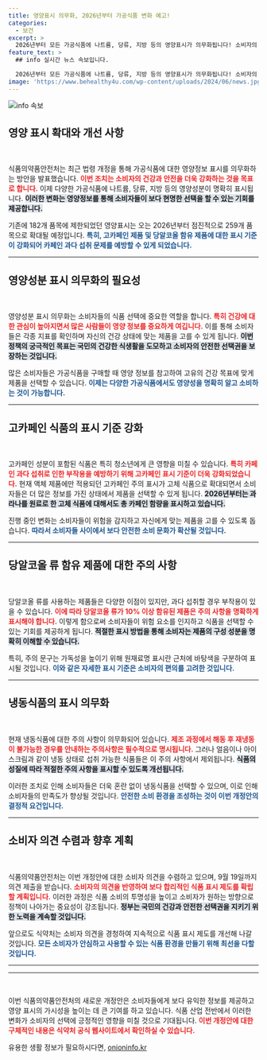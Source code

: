 ```yaml
---
title: 영양표시 의무화, 2026년부터 가공식품 변화 예고!
categories:
  - 보건
excerpt: >
  2026년부터 모든 가공식품에 나트륨, 당류, 지방 등의 영양표시가 의무화됩니다! 소비자의 건강을 위한 혁신적인 변화가 다가오는 가운데, 고카페인 음료와 당알콜이 포함된 제품의 주의 표시도 강화될 예정입니다. 건강한 선택이 쉽고 안전해집니다!
feature_text: >
  ## info 실시간 뉴스 속보입니다.

  2026년부터 모든 가공식품에 나트륨, 당류, 지방 등의 영양표시가 의무화됩니다! 소비자의 건강을 위한 혁신적인 변화가 다가오는 가운데, 고카페인 음료와 당알콜이 포함된 제품의 주의 표시도 강화될 예정입니다. 건강한 선택이 쉽고 안전해집니다!
image: 'https://www.behealthy4u.com/wp-content/uploads/2024/06/news.jpg'
---
```


<p><img src="https://www.behealthy4u.com/wp-content/uploads/2024/06/news.jpg" alt="info 속보" /></p>

<h2 data-ke-size="size26">영양 표시 확대와 개선 사항</h2>

<p data-ke-size="size16">&nbsp;</p>

<p>식품의약품안전처는 최근 법령 개정을 통해 가공식품에 대한 영양정보 표시를 의무화하는 방안을 발표했습니다. <b><span style="color: #ee2323;">이번 조치는 소비자의 건강과 안전을 더욱 강화하는 것을 목표로 합니다.</span></b> 이제 다양한 가공식품에 나트륨, 당류, 지방 등의 영양성분이 명확히 표시됩니다. <b><span style="background-color: #21538527;">이러한 변화는 영양정보를 통해 소비자들이 보다 현명한 선택을 할 수 있는 기회를 제공합니다.</span></b></p>

<p>기존에 182개 품목에 제한되었던 영양표시는 오는 2026년부터 점진적으로 259개 품목으로 확대될 예정입니다. <b><span style="color: #1a5490;">특히, 고카페인 제품 및 당알코올 함유 제품에 대한 표시 기준이 강화되어 카페인 과다 섭취 문제를 예방할 수 있게 되었습니다.</span></b></p>

<hr />

<h2 data-ke-size="size26">영양성분 표시 의무화의 필요성</h2>

<p data-ke-size="size16">&nbsp;</p>

<p>영양성분 표시 의무화는 소비자들의 식품 선택에 중요한 역할을 합니다. <b><span style="color: #ee2323;">특히 건강에 대한 관심이 높아지면서 많은 사람들이 영양 정보를 중요하게 여깁니다.</span></b> 이를 통해 소비자들은 각종 지표를 확인하며 자신의 건강 상태에 맞는 제품을 고를 수 있게 됩니다. <b><span style="background-color: #21538527;">이번 정책의 궁극적인 목표는 국민의 건강한 식생활을 도모하고 소비자의 안전한 선택권을 보장하는 것입니다.</span></b></p>

<p>많은 소비자들은 가공식품을 구매할 때 영양 정보를 참고하여 고유의 건강 목표에 맞게 제품을 선택할 수 있습니다. <b><span style="color: #1a5490;">이제는 다양한 가공식품에서도 영양성을 명확히 알고 소비하는 것이 가능합니다.</span></b></p>

<hr />

<h2 data-ke-size="size26">고카페인 식품의 표시 기준 강화</h2>

<p data-ke-size="size16">&nbsp;</p>

<p>고카페인 성분이 포함된 식품은 특히 청소년에게 큰 영향을 미칠 수 있습니다. <b><span style="color: #ee2323;">특히 카페인 과다 섭취로 인한 부작용을 예방하기 위해 고카페인 표시 기준이 더욱 강화되었습니다.</span></b> 현재 액체 제품에만 적용되던 고카페인 주의 표시가 고체 식품으로 확대되면서 소비자들은 더 많은 정보를 가진 상태에서 제품을 선택할 수 있게 됩니다. <b><span style="background-color: #21538527;">2026년부터는 과라나를 원료로 한 고체 식품에 대해서도 총 카페인 함량을 표시하고 있습니다.</span></b></p>

<p>진행 중인 변화는 소비자들이 위험을 감지하고 자신에게 맞는 제품을 고를 수 있도록 돕습니다. <b><span style="color: #1a5490;">따라서 소비자들 사이에서 보다 안전한 소비 문화가 확산될 것입니다.</span></b></p>

<hr />

<h2 data-ke-size="size26">당알코올 류 함유 제품에 대한 주의 사항</h2>

<p data-ke-size="size16">&nbsp;</p>

<p>당알코올 류를 사용하는 제품들은 다양한 이점이 있지만, 과다 섭취할 경우 부작용이 있을 수 있습니다. <b><span style="color: #ee2323;">이에 따라 당알코올 류가 10% 이상 함유된 제품은 주의 사항을 명확하게 표시해야 합니다.</span></b> 이렇게 함으로써 소비자들이 위험 요소를 인지하고 식품을 선택할 수 있는 기회를 제공하게 됩니다. <b><span style="background-color: #21538527;">적절한 표시 방법을 통해 소비자는 제품의 구성 성분을 명확히 이해할 수 있습니다.</span></b></p>

<p>특히, 주의 문구는 가독성을 높이기 위해 원재료명 표시란 근처에 바탕색을 구분하여 표시될 것입니다. <b><span style="color: #1a5490;">이와 같은 자세한 표시 기준은 소비자의 편의를 고려한 것입니다.</span></b></p>

<hr />

<h2 data-ke-size="size26">냉동식품의 표시 의무화</h2>

<p data-ke-size="size16">&nbsp;</p>

<p>현재 냉동식품에 대한 주의 사항이 의무화되어 있습니다. <b><span style="color: #ee2323;">제조 과정에서 해동 후 재냉동이 불가능한 경우를 안내하는 주의사항은 필수적으로 명시됩니다.</span></b> 그러나 얼음이나 아이스크림과 같이 냉동 상태로 섭취 가능한 식품들은 이 주의 사항에서 제외됩니다. <b><span style="background-color: #21538527;">식품의 성질에 따라 적절한 주의 사항을 표시할 수 있도록 개선됩니다.</span></b></p>

<p>이러한 조치로 인해 소비자들은 더욱 혼란 없이 냉동식품을 선택할 수 있으며, 이로 인해 소비자들의 만족도가 향상될 것입니다. <b><span style="color: #1a5490;">안전한 소비 환경을 조성하는 것이 이번 개정안의 결정적 요건입니다.</span></b></p>

<hr />

<h2 data-ke-size="size26">소비자 의견 수렴과 향후 계획</h2>

<p data-ke-size="size16">&nbsp;</p>

<p>식품의약품안전처는 이번 개정안에 대한 소비자 의견을 수렴하고 있으며, 9월 19일까지 의견 제출을 받습니다. <b><span style="color: #ee2323;">소비자의 의견을 반영하여 보다 합리적인 식품 표시 제도를 확립할 계획입니다.</span></b> 이러한 과정은 식품 소비의 투명성을 높이고 소비자가 원하는 방향으로 정책이 나아가는 중요성이 강조됩니다. <b><span style="background-color: #21538527;">정부는 국민의 건강과 안전한 선택권을 지키기 위한 노력을 계속할 것입니다.</span></b></p>

<p>앞으로도 식약처는 소비자 의견을 경청하여 지속적으로 식품 표시 제도를 개선해 나갈 것입니다. <b><span style="color: #1a5490;">모든 소비자가 안심하고 사용할 수 있는 식품 환경을 만들기 위해 최선을 다할 것입니다.</span></b></p>

<hr />

<hr>

<p data-ke-size="size16">&nbsp;</p>

<p>이번 식품의약품안전처의 새로운 개정안은 소비자들에게 보다 유익한 정보를 제공하고 영양 표시의 가시성을 높이는 데 큰 기여를 하고 있습니다. 식품 산업 전반에서 이러한 변화가 소비자의 선택에 긍정적인 영향을 미칠 것으로 기대됩니다. <b><span style="color: #ee2323;">이번 개정안에 대한 구체적인 내용은 식약처 공식 웹사이트에서 확인하실 수 있습니다.</span></b></p>
유용한 생활 정보가 필요하시다면, <a href="https://onioninfo.kr" rel="dofollow">onioninfo.kr</a>


